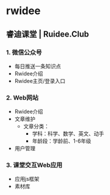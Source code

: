 # rwidee

## 睿迪课堂 | Ruidee.Club

### 1. 微信公众号

* 每日推送一条知识点
* Rwidee介绍
* Rwidee主页/登录入口

### 2. Web网站

* Rwidee介绍
* 文章维护
  * 文章分类：
    * 学科：科学、数学、英文、动手
    * 年龄段：学龄前、1-6年级
* 用户管理

### 3. 课堂交互Web应用

* 应用js框架
* 素材库
